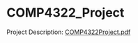 # COMP4322_Project

Project Description: [COMP4322Project.pdf](https://github.com/Dylan0211/COMP4423_Project/files/8370094/COMP4322Project.pdf)
